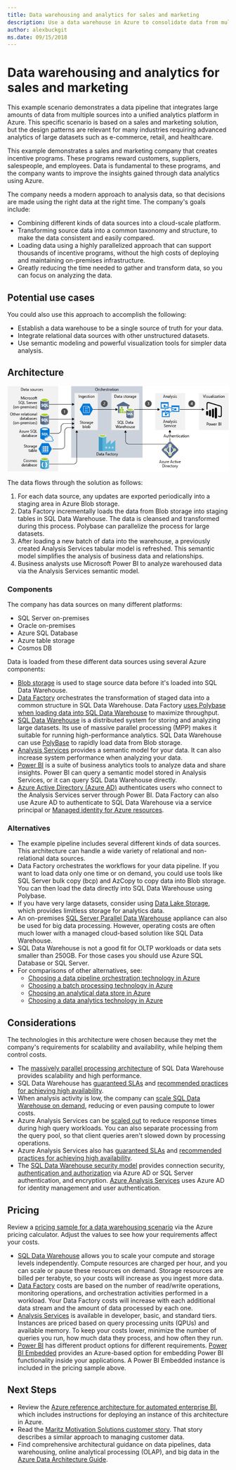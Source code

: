 ```yaml
---
title: Data warehousing and analytics for sales and marketing
description: Use a data warehouse in Azure to consolidate data from multiple sources and optimize data analytics.
author: alexbuckgit
ms.date: 09/15/2018
---
```


# Data warehousing and analytics for sales and marketing

This example scenario demonstrates a data pipeline that integrates large amounts of data from multiple sources into a unified analytics platform in Azure. This specific scenario is based on a sales and marketing solution, but the design patterns are relevant for many industries requiring advanced analytics of large datasets such as e-commerce, retail, and healthcare.

This example demonstrates a sales and marketing company that creates incentive programs. These programs reward customers, suppliers, salespeople, and employees. Data is fundamental to these programs, and the company wants to improve the insights gained through data analytics using Azure.

The company needs a modern approach to analysis data, so that decisions are made using the right data at the right time. The company's goals include:
* Combining different kinds of data sources into a cloud-scale platform.
* Transforming source data into a common taxonomy and structure, to make the data consistent and easily compared.
* Loading data using a highly parallelized approach that can support thousands of incentive programs, without the high costs of deploying and maintaining on-premises infrastructure.
* Greatly reducing the time needed to gather and transform data, so you can focus on analyzing the data.

## Potential use cases

You could also use this approach to accomplish the following:

* Establish a data warehouse to be a single source of truth for your data.
* Integrate relational data sources with other unstructured datasets.
* Use semantic modeling and powerful visualization tools for simpler data analysis.

## Architecture

![Architecture for a data warehousing and analysis scenario in Azure][architecture]

The data flows through the solution as follows:

1. For each data source, any updates are exported periodically into a staging area in Azure Blob storage.
2. Data Factory incrementally loads the data from Blob storage into staging tables in SQL Data Warehouse. The data is cleansed and transformed during this process. Polybase can parallelize the process for large datasets.
3. After loading a new batch of data into the warehouse, a previously created Analysis Services tabular model is refreshed. This semantic model simplifies the analysis of business data and relationships.
4. Business analysts use Microsoft Power BI to analyze warehoused data via the Analysis Services semantic model.

### Components

The company has data sources on many different platforms:
* SQL Server on-premises
* Oracle on-premises
* Azure SQL Database
* Azure table storage
* Cosmos DB

Data is loaded from these different data sources using several Azure components:
* [Blob storage](/azure/storage/blobs) is used to stage source data before it's loaded into SQL Data Warehouse.
* [Data Factory](/azure/data-factory) orchestrates the transformation of staged data into a common structure in SQL Data Warehouse. Data Factory [uses Polybase when loading data into SQL Data Warehouse](/azure/data-factory/connector-azure-sql-data-warehouse#use-polybase-to-load-data-into-azure-sql-data-warehouse) to maximize throughput. 
* [SQL Data Warehouse](/azure/sql-data-warehouse) is a distributed system for storing and analyzing large datasets. Its use of massive parallel processing (MPP) makes it suitable for running high-performance analytics. SQL Data Warehouse can use [PolyBase](/sql/relational-databases/polybase/polybase-guide) to rapidly load data from Blob storage.
* [Analysis Services](/azure/analysis-services) provides a semantic model for your data. It can also increase system performance when analyzing your data. 
* [Power BI](/power-bi) is a suite of business analytics tools to analyze data and share insights. Power BI can query a semantic model stored in Analysis Services, or it can query SQL Data Warehouse directly.
* [Azure Active Directory (Azure AD)](/azure/active-directory) authenticates users who connect to the Analysis Services server through Power BI. Data Factory can also use Azure AD to authenticate to SQL Data Warehouse via a service principal or [Managed identity for Azure resources](/azure/active-directory/managed-identities-azure-resources/overview).

### Alternatives

* The example pipeline includes several different kinds of data sources. This architecture can handle a wide variety of relational and non-relational data sources.
* Data Factory orchestrates the workflows for your data pipeline. If you want to load data only one time or on demand, you could use tools like SQL Server bulk copy (bcp) and AzCopy to copy data into Blob storage. You can then load the data directly into SQL Data Warehouse using Polybase.
* If you have very large datasets, consider using [Data Lake Storage](/azure/storage/data-lake-storage/introduction), which provides limitless storage for analytics data.
* An on-premises [SQL Server Parallel Data Warehouse](/sql/analytics-platform-system) appliance can also be used for big data processing. However, operating costs are often much lower with a managed cloud-based solution like SQL Data Warehouse. 
* SQL Data Warehouse is not a good fit for OLTP workloads or data sets smaller than 250GB. For those cases you should use Azure SQL Database or SQL Server.
* For comparisons of other alternatives, see:
    * [Choosing a data pipeline orchestration technology in Azure](/azure/architecture/data-guide/technology-choices/pipeline-orchestration-data-movement)
    * [Choosing a batch processing technology in Azure](/azure/architecture/data-guide/technology-choices/batch-processing)
    * [Choosing an analytical data store in Azure](/azure/architecture/data-guide/technology-choices/analytical-data-stores)
    * [Choosing a data analytics technology in Azure](/azure/architecture/data-guide/technology-choices/analysis-visualizations-reporting)

## Considerations

The technologies in this architecture were chosen because they met the company's requirements for scalability and availability, while helping them control costs.

* The [massively parallel processing architecture](/azure/sql-data-warehouse/massively-parallel-processing-mpp-architecture) of SQL Data Warehouse provides scalability and high performance.
* SQL Data Warehouse has [guaranteed SLAs](http://azure.microsoft.com/support/legal/sla/sql-data-warehouse/v1_0/) and [recommended practices for achieving high availability](/azure/sql-data-warehouse/sql-data-warehouse-best-practices).
* When analysis activity is low, the company can [scale SQL Data Warehouse on demand](/azure/sql-data-warehouse/sql-data-warehouse-manage-compute-overview), reducing or even pausing compute to lower costs.
* Azure Analysis Services can be [scaled out](/azure/analysis-services/analysis-services-scale-out) to reduce response times during high query workloads. You can also separate processing from the query pool, so that client queries aren't slowed down by processing operations. 
* Azure Analysis Services also has [guaranteed SLAs](https://azure.microsoft.com/support/legal/sla/analysis-services/v1_0/) and [recommended practices for achieving high availability](/azure/analysis-services/analysis-services-bcdr).
* The [SQL Data Warehouse security model](/azure/sql-data-warehouse/sql-data-warehouse-overview-manage-security) provides connection security, [authentication and authorization](/azure/sql-data-warehouse/sql-data-warehouse-authentication) via Azure AD or SQL Server authentication, and encryption. [Azure Analysis Services](/azure/analysis-services/analysis-services-manage-users) uses Azure AD for identity management and user authentication. 

## Pricing

Review a [pricing sample for a data warehousing scenario][calculator] via the Azure pricing calculator. Adjust the values to see how your requirements affect your costs.

* [SQL Data Warehouse](https://azure.microsoft.com/pricing/details/sql-data-warehouse/gen2/) allows you to scale your compute and storage levels independently. Compute resources are charged per hour, and you can scale or pause these resources on demand. Storage resources are billed per terabyte, so your costs will increase as you ingest more data.
* [Data Factory](https://azure.microsoft.com/pricing/details/data-factory/) costs are based on the number of read/write operations, monitoring operations, and orchestration activities performed in a workload. Your Data Factory costs will increase with each additional data stream and the amount of data processed by each one.
* [Analysis Services](https://azure.microsoft.com/pricing/details/analysis-services/) is available in developer, basic, and standard tiers. Instances are priced based on query processing units (QPUs) and available memory. To keep your costs lower, minimize the number of queries you run, how much data they process, and how often they run.
* [Power BI](https://powerbi.microsoft.com/pricing/) has different product options for different requirements. [Power BI Embedded](https://azure.microsoft.com/pricing/details/power-bi-embedded/) provides an Azure-based option for embedding Power BI functionality inside your applications. A Power BI Embedded instance is included in the pricing sample above.  

## Next Steps

* Review the [Azure reference architecture for automated enterprise BI](/azure/architecture/reference-architectures/data/enterprise-bi-adf), which includes instructions for deploying an instance of this architecture in Azure.
* Read the [Maritz Motivation Solutions customer story][source-document]. That story describes a similar approach to managing customer data.
* Find comprehensive architectural guidance on data pipelines, data warehousing, online analytical processing (OLAP), and big data in the [Azure Data Architecture Guide](/azure/architecture/data-guide/).

<!-- links -->
[source-document]: https://customers.microsoft.com/story/maritz
[calculator]: https://azure.com/e/b798fb70c53e4dd19fdeacea4db78276
[architecture]: ./media/architecture-diagram-data-warehouse.png

